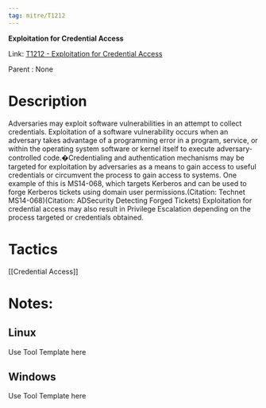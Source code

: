```yaml
---
tag: mitre/T1212
---
```


**Exploitation for Credential Access**

Link: [T1212 - Exploitation for Credential Access](https://attack.mitre.org/techniques/T1212)

Parent : None


# Description

Adversaries may exploit software vulnerabilities in an attempt to collect credentials. Exploitation of a software vulnerability occurs when an adversary takes advantage of a programming error in a program, service, or within the operating system software or kernel itself to execute adversary-controlled code.�Credentialing and authentication mechanisms may be targeted for exploitation by adversaries as a means to gain access to useful credentials or circumvent the process to gain access to systems. One example of this is MS14-068, which targets Kerberos and can be used to forge Kerberos tickets using domain user permissions.(Citation: Technet MS14-068)(Citation: ADSecurity Detecting Forged Tickets) Exploitation for credential access may also result in Privilege Escalation depending on the process targeted or credentials obtained.

# Tactics


[[Credential Access]]


# Notes:

## Linux

Use Tool Template here

## Windows

Use Tool Template here